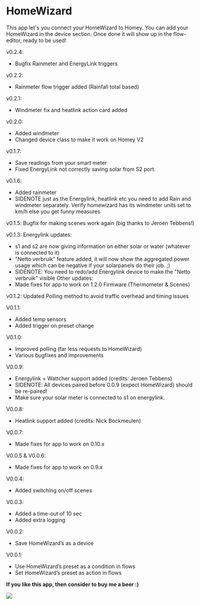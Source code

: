 # HomeWizard

This app let's you connect your HomeWizard to Homey. You can add your HomeWizard in the device section. Once done it will show up in the flow-editor, ready to be used!

v0.2.4:
* Bugfix Rainmeter and EnergyLink triggers

v0.2.2:
* Rainmeter flow trigger added (Rainfall total based)

v0.2.1:
* Windmeter fix and heatlink action card added

v0.2.0:
* Added windmeter
* Changed device class to make it work on Homey V2

v0.1.7:
* Save readings from your smart meter
* Fixed EnergyLink not correctly saving solar from S2 port.

v0.1.6:
* Added rainmeter
* SIDENOTE just as the Energylink, heatlink etc you need to add Rain and windmeter separately.
  Verify homewizard has its windmeter units set to km/h else you get funny measures

v0.1.5: Bugfix for making scenes work again (big thanks to Jeroen Tebbens!)

v0.1.3:
Energylink updates:
* s1 and s2 are now giving information on either solar or water (whatever is connected to it)
* "Netto verbruik" feature added, it will now show the aggregated power usage which can be negative if your solarpanels do their job. ;)
* SIDENOTE: You need to redo/add Energylink device to make the "Netto verbruik" visible
Other updates:
* Made fixes for app to work on 1.2.0 Firmware (Thermometer & Scenes)


v0.1.2:
Updated Polling method to avoid traffic overhead and timing issues

V0.1.1:

* Added temp sensors
* Added trigger on preset change

V0.1.0:

* Improved polling (far less requests to HomeWizard)
* Various bugfixes and improvements

V0.0.9:

* Energylink + Wattcher support added (credits: Jeroen Tebbens)
* SIDENOTE: All devices paired before 0.0.9 (expect HomeWizard) should be re-paired!
* Make sure your solar meter is connected to s1 on energylink.

V0.0.8:

* Heatlink support added (credits: Nick Bockmeulen)

V0.0.7:

* Made fixes for app to work on 0.10.x

V0.0.5 & V0.0.6:

* Made fixes for app to work on 0.9.x

V0.0.4:

* Added switching on/off scenes

V0.0.3:

* Added a time-out of 10 sec
* Added extra logging

V0.0.2:

* Save HomeWizard’s as a device

V0.0.1:

* Use HomeWizard’s preset as a condition in flows
* Set HomeWizard’s preset as action in flows


**If you like this app, then consider to buy me a beer :)**

[![](https://www.paypalobjects.com/en_US/i/btn/btn_donateCC_LG.gif)](https://www.paypal.com/cgi-bin/webscr?cmd=_s-xclick&hosted_button_id=4653ZKTPTPSLW)
